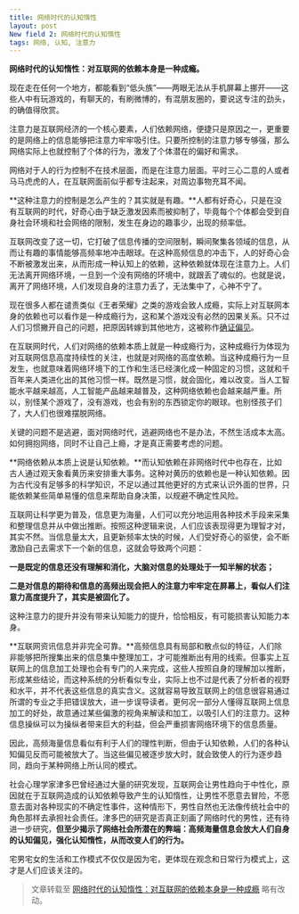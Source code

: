 ```yaml
---
title: 网络时代的认知惰性
layout: post
New field 2: 网络时代的认知惰性
tags: 网络, 认知, 注意力
---
```


**网络时代的认知惰性：对互联网的依赖本身是一种成瘾。**


现在走在任何一个地方，都能看到“低头族”——两眼无法从手机屏幕上挪开——这些人中有玩游戏的，有聊天的，有刷微博的，有混朋友圈的，要说这专注的劲头，的确值得欣赏。

注意力是互联网经济的一个核心要素，人们依赖网络，便捷只是原因之一，更重要的是网络上的信息能够把注意力牢牢吸引住。只要所控制的注意力够专够强，那么网络实际上也就控制了个体的行为，激发了个体潜在的偏好和需求。

网络对于人的行为控制不在技术层面，而是在注意力层面。平时三心二意的人或者马马虎虎的人，在互联网面前似乎都专注起来，对周边事物充耳不闻。

**这种注意力的控制是怎么产生的？其实就是有趣。**人都有好奇心，只是在没有互联网的时代，好奇心由于缺乏激发因素而被抑制了，毕竟每个个体都会受到自身社会环境和社会网络的限制，发生在身边的趣事少，出现的频率低。

互联网改变了这一切，它打破了信息传播的空间限制，瞬间聚集各领域的信息，从而让有趣的事情能够高频率地冲击眼球。在这种高频信息的冲击下，人的好奇心会不断被激发出来，从而形成一种认知上的依赖，这种依赖就体现在注意力上。人们无法离开网络环境，一旦到一个没有网络的环境中，就跟丢了魂似的。也就是说，离开了网络环境，人们发现自身的注意力丢了，无法集中了，心神不宁了。

现在很多人都在谴责类似《王者荣耀》之类的游戏会致人成瘾，实际上对互联网本身的依赖也可以看作是一种成瘾行为，这和某个游戏没有必然的因果关系。只不过人们习惯撇开自己的问题，把原因转嫁到其他地方，这被称作[确证偏见](https://zh.wikipedia.org/wiki/%E7%A2%BA%E8%AA%8D%E5%81%8F%E8%AA%A4)。

在互联网时代，人们对网络的依赖本质上就是一种成瘾行为，这种成瘾行为体现为对互联网信息高度持续性的关注，也就是对网络的高度依赖。当这种成瘾行为一旦发生，也就意味着网络环境下的工作和生活已经演化成一种固定的习惯，这就和千百年来人类进化出的其他习惯一样。既然是习惯，就会固化，难以改变。当人工智能水平越来越高，人工智能产品越来越普及，这种网络依赖也会越来越严重。所以，别怪某个游戏了，没有游戏，也会有别的东西锁定你的眼球。也别怪孩子们了，大人们也很难摆脱网络。

关键的问题不是逃避，面对网络时代，逃避网络也不是办法，不然生活成本太高。如何拥抱网络，同时不让自己上瘾，才是真正需要考虑的问题。

**网络依赖从本质上说是认知依赖。**而认知依赖在非网络时代中也存在，比如古人通过观天象看黄历来安排重大事务。这种对黄历的依赖也是一种认知依赖。因为古代没有足够多的科学知识，不足以通过其他更好的方式来认识外面的世界，只能依赖某些简单易懂的信息来帮助自身决策，以规避不确定性风险。

互联网让科学更为普及，信息更为海量，人们可以充分地运用各种技术手段来采集和整理信息并从中做出推断。按照这种逻辑来说，人们应该表现得更为理智才对，其实不然。当信息量太大，且更新频率太快的时候，人们受好奇心的驱使，会不断激励自己去需求下一个新的信息，这就会导致两个问题：

**一是既定的信息还没有理解和消化，大脑对信息的处理处于一知半解的状态；**

**二是对信息的期待和信息的高频出现会把人的注意力牢牢定在屏幕上，看似人们注意力高度提升了，其实是被固化了。**

这种注意力的提升并没有带来认知能力的提升，恰恰相反，有可能损害认知能力本身。

**互联网资讯信息并非完全可靠。**高频信息具有局部和散点似的特征，人们除非能够把所搜集出来的信息集中整理加工，才可能推断出有用的线索。但事实上互联网上的信息加工处理也会有专门的人来完成，这些人按照自身的理解加以推断，形成某些结论，而这种系统的分析看似专业，实际上也不过是代表了分析者的视野和水平，并不代表这些信息的真实含义。这就容易导致互联网上的信息很容易通过所谓的专业之手把错误放大，进一步误导读者。更何况一部分人懂得互联网上信息加工的好处，故意通过某些偏激的视角来解读和加工，以吸引人们的注意力。这种信息操纵可以为操纵者带来巨大的利益，但会严重损害网络环境下的信息质量。

因此，高频海量信息看似有利于人们的理性判断，但由于认知依赖，人们的各种认知偏见反而可能被放大了。当这些偏见被逐步放大时，就会致使人的行为逐步趋同，趋向于某种网络上所认同的模式。

社会心理学家津多巴曾经通过大量的研究发现，互联网会让男性趋向于中性化，原因就在于互联网造成的认知依赖导致产生的认知惰性，让男性不愿意去冒险，不愿意去面对各种现实的不确定性事件，这种情形下，男性自然也无法像传统社会中的角色那样去承担社会责任。津多巴的研究是否真正刻画了网络时代的男性，还有待进一步研究，**但至少揭示了网络社会所潜在的弊端：高频海量信息会放大人们自身的认知偏见，强化认知惰性，从而改变人们的行为。**

宅男宅女的生活和工作模式不仅仅是因为宅，更体现在观念和日常行为模式上，这才是人们应该关注的。



> 文章转载至 [网络时代的认知惰性：对互联网的依赖本身是一种成瘾](http://tech.sina.com.cn/i/2018-04-01/doc-ifysuumc5975392.shtml) 略有改动。